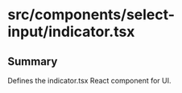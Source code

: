 # src/components/select-input/indicator.tsx

## Summary
Defines the indicator.tsx React component for UI.